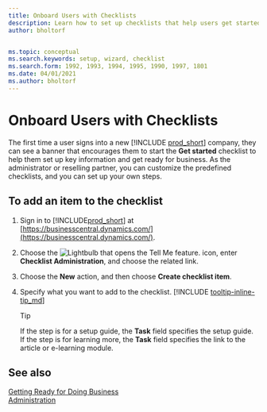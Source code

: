 ```yaml
---
title: Onboard Users with Checklists
description: Learn how to set up checklists that help users get started in Business Central.
author: bholtorf


ms.topic: conceptual
ms.search.keywords: setup, wizard, checklist
ms.search.form: 1992, 1993, 1994, 1995, 1990, 1997, 1801
ms.date: 04/01/2021
ms.author: bholtorf
---
```

# Onboard Users with Checklists

The first time a user signs into a new [!INCLUDE [prod_short](includes/prod_short.md)] company, they can see a banner that encourages them to start the **Get started** checklist to help them set up key information and get ready for business. As the administrator or reselling partner, you can customize the predefined checklists, and you can set up your own steps.

## To add an item to the checklist

1. Sign in to [!INCLUDE[prod_short](includes/prod_short.md)] at [https://businesscentral.dynamics.com/](https://businesscentral.dynamics.com/).

2. Choose the ![Lightbulb that opens the Tell Me feature.](media/ui-search/search_small.png "Tell me what you want to do") icon, enter **Checklist Administration**, and choose the related link.  

3. Choose the **New** action, and then choose **Create checklist item**.  

4. Specify what you want to add to the checklist. [!INCLUDE [tooltip-inline-tip_md](includes/tooltip-inline-tip_md.md)]

    > [!TIP]
    > If the step is for a setup guide, the **Task** field specifies the setup guide. If the step is for learning more, the **Task** field specifies the link to the article or e-learning module.

## See also

[Getting Ready for Doing Business](ui-get-ready-business.md)  
[Administration](admin-setup-and-administration.md)  

